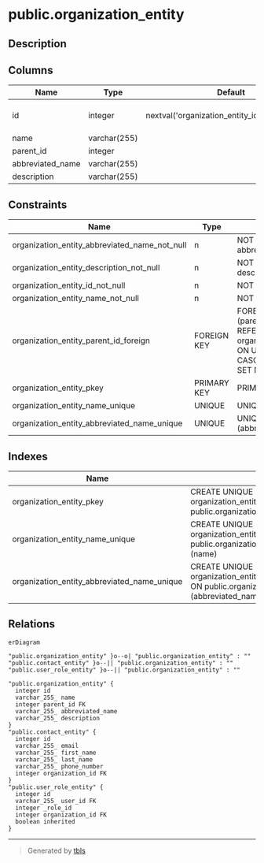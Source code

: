 # public.organization_entity

## Description

## Columns

| Name             | Type         | Default                                         | Nullable | Children                                                                                                                                                            | Parents                                                     | Comment |
| ---------------- | ------------ | ----------------------------------------------- | -------- | ------------------------------------------------------------------------------------------------------------------------------------------------------------------- | ----------------------------------------------------------- | ------- |
| id               | integer      | nextval('organization_entity_id_seq'::regclass) | false    | [public.organization_entity](public.organization_entity.md) [public.contact_entity](public.contact_entity.md) [public.user_role_entity](public.user_role_entity.md) |                                                             |         |
| name             | varchar(255) |                                                 | false    |                                                                                                                                                                     |                                                             |         |
| parent_id        | integer      |                                                 | true     |                                                                                                                                                                     | [public.organization_entity](public.organization_entity.md) |         |
| abbreviated_name | varchar(255) |                                                 | false    |                                                                                                                                                                     |                                                             |         |
| description      | varchar(255) |                                                 | false    |                                                                                                                                                                     |                                                             |         |

## Constraints

| Name                                          | Type        | Definition                                                                                      |
| --------------------------------------------- | ----------- | ----------------------------------------------------------------------------------------------- |
| organization_entity_abbreviated_name_not_null | n           | NOT NULL abbreviated_name                                                                       |
| organization_entity_description_not_null      | n           | NOT NULL description                                                                            |
| organization_entity_id_not_null               | n           | NOT NULL id                                                                                     |
| organization_entity_name_not_null             | n           | NOT NULL name                                                                                   |
| organization_entity_parent_id_foreign         | FOREIGN KEY | FOREIGN KEY (parent_id) REFERENCES organization_entity(id) ON UPDATE CASCADE ON DELETE SET NULL |
| organization_entity_pkey                      | PRIMARY KEY | PRIMARY KEY (id)                                                                                |
| organization_entity_name_unique               | UNIQUE      | UNIQUE (name)                                                                                   |
| organization_entity_abbreviated_name_unique   | UNIQUE      | UNIQUE (abbreviated_name)                                                                       |

## Indexes

| Name                                        | Definition                                                                                                                   |
| ------------------------------------------- | ---------------------------------------------------------------------------------------------------------------------------- |
| organization_entity_pkey                    | CREATE UNIQUE INDEX organization_entity_pkey ON public.organization_entity USING btree (id)                                  |
| organization_entity_name_unique             | CREATE UNIQUE INDEX organization_entity_name_unique ON public.organization_entity USING btree (name)                         |
| organization_entity_abbreviated_name_unique | CREATE UNIQUE INDEX organization_entity_abbreviated_name_unique ON public.organization_entity USING btree (abbreviated_name) |

## Relations

```mermaid
erDiagram

"public.organization_entity" }o--o| "public.organization_entity" : ""
"public.contact_entity" }o--|| "public.organization_entity" : ""
"public.user_role_entity" }o--|| "public.organization_entity" : ""

"public.organization_entity" {
  integer id
  varchar_255_ name
  integer parent_id FK
  varchar_255_ abbreviated_name
  varchar_255_ description
}
"public.contact_entity" {
  integer id
  varchar_255_ email
  varchar_255_ first_name
  varchar_255_ last_name
  varchar_255_ phone_number
  integer organization_id FK
}
"public.user_role_entity" {
  integer id
  varchar_255_ user_id FK
  integer _role_id
  integer organization_id FK
  boolean inherited
}
```

---

> Generated by [tbls](https://github.com/k1LoW/tbls)
